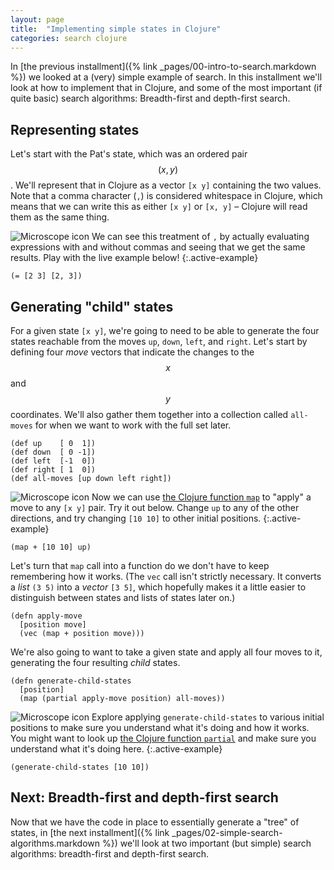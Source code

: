 ```yaml
---
layout: page
title:  "Implementing simple states in Clojure"
categories: search clojure
---
```


In [the previous installment]({% link _pages/00-intro-to-search.markdown %}) we
looked at a (very) simple example of search. In this installment we'll look
at how to implement that in Clojure, and some of the most important (if
quite basic) search algorithms: Breadth-first and depth-first search.

## Representing states

Let's start with the Pat's state, which was an ordered pair $$(x, y)$$. We'll
represent that in Clojure as a vector `[x y]` containing the two values. Note
that a comma character (`,`) is considered whitespace in Clojure, which means
that we can write this as either `[x y]` or `[x, y]` – Clojure will read
them as the same thing.

![Microscope icon](/assets/Microscope_icon_32.png) We can see this treatment of `,` by actually evaluating expressions with
and without commas and seeing that we get the same results. Play with the
live example below!
{:.active-example}

```klipse
(= [2 3] [2, 3])
```

## Generating "child" states

For a given state `[x y]`, we're going to need to be able to generate the
four states reachable from the moves `up`, `down`, `left`, and `right`. Let's
start by defining four _move_ vectors that indicate the changes to
the $$x$$ and $$y$$ coordinates. We'll also gather them together into a
collection called `all-moves` for when we want to work with the full set
later.

```klipse
(def up    [ 0  1])
(def down  [ 0 -1])
(def left  [-1  0])
(def right [ 1  0])
(def all-moves [up down left right])
```

![Microscope icon](/assets/Microscope_icon_32.png) Now we can use
[the Clojure function `map`](https://clojuredocs.org/clojure.core/map) to
"apply" a move to any `[x y]` pair. Try it out below. Change `up` to any of
the other directions, and try changing `[10 10]` to other initial positions.
{:.active-example}

```klipse
(map + [10 10] up)
```

Let's turn that `map` call into a function do we don't have to keep
remembering how it works. (The `vec` call isn't strictly necessary. It
converts a _list_ `(3 5)` into a _vector_ `[3 5]`, which hopefully makes
it a little easier to distinguish between states and lists of states
later on.)

```klipse
(defn apply-move
  [position move]
  (vec (map + position move)))
```

We're also going to want to take a given state and apply all four moves to
it, generating the four resulting _child_ states.

```klipse
(defn generate-child-states
  [position]
  (map (partial apply-move position) all-moves))
```

![Microscope icon](/assets/Microscope_icon_32.png) Explore applying
`generate-child-states` to various initial positions to make sure you
understand what it's doing and how it works. You might want to look up
[the Clojure function `partial`](https://clojuredocs.org/clojure.core/partial)
and make sure you understand what it's doing here.
{:.active-example}

```klipse
(generate-child-states [10 10])
```

## Next: Breadth-first and depth-first search

Now that we have the code in place to essentially generate a "tree" of states,
in [the next installment]({% link _pages/02-simple-search-algorithms.markdown %}) we'll look at two important (but simple) search
algorithms: breadth-first and depth-first search.
